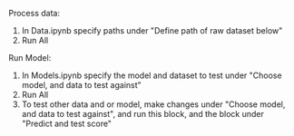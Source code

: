 Process data:
1. In Data.ipynb specify paths under "Define path of raw dataset below"
2. Run All

Run Model:
1. In Models.ipynb specify the model and dataset to test under "Choose model, and data to test against"
2. Run All
3. To test other data and or model, make changes under "Choose model, and data to test against", and run this block, and the block under "Predict and test score"
